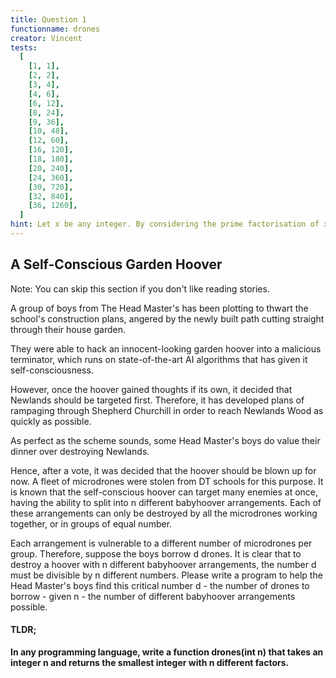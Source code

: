 ```yaml
---
title: Question 1
functionname: drones
creator: Vincent
tests:
  [
    [1, 1],
    [2, 2],
    [3, 4],
    [4, 6],
    [6, 12],
    [8, 24],
    [9, 36],
    [10, 48],
    [12, 60],
    [16, 120],
    [18, 180],
    [20, 240],
    [24, 360],
    [30, 720],
    [32, 840],
    [36, 1260],
  ]
hint: Let x be any integer. By considering the prime factorisation of x, we have where pi are its prime factors and mi ∈ Z+ are their respective powers. Try to express the number of factors of x as some expression involving all of the powers m1, m2, m3, . . .
---
```


## A Self-Conscious Garden Hoover

Note: You can skip this section if you don't like reading stories.

A group of boys from The Head Master's has been plotting to thwart the school's construction plans, angered by the newly built path cutting straight through their house garden.

They were able to hack an innocent-looking garden hoover into a malicious terminator, which runs on state-of-the-art AI algorithms that has given
it self-consciousness.

However, once the hoover gained thoughts if its own, it decided that Newlands should be targeted first. Therefore, it has developed plans of rampaging through Shepherd Churchill in order to reach Newlands Wood as quickly as possible.

As perfect as the scheme sounds, some Head Master's boys do value their dinner over destroying Newlands.

Hence, after a vote, it was decided that the hoover should be blown up for now. A fleet of microdrones were stolen from DT schools for this purpose. It is known that the self-conscious hoover can target many enemies at once, having the ability to split into n different babyhoover arrangements. Each of these arrangements can
only be destroyed by all the microdrones working together, or in groups of equal number.

Each arrangement is vulnerable to a different number of microdrones per group.
Therefore, suppose the boys borrow d drones. It is clear that to destroy a hoover with n different babyhoover arrangements, the number d must be divisible by n different numbers. Please write a program to help the Head Master's boys find this critical number d - the number of drones to borrow - given n - the number of different babyhoover arrangements possible.

#### TLDR;

**In any programming language, write a function drones(int n) that takes an integer n and returns the smallest integer with n different factors.**
